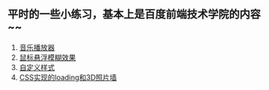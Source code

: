 ## 平时的一些小练习，基本上是百度前端技术学院的内容~~

1. [音乐播放器](https://mrelvin.github.io/exercise/audioPlayer/)
2. [鼠标悬浮模糊效果](https://mrelvin.github.io/exercise/mousehover/)
3. [自定义样式](https://mrelvin.github.io/exercise/customStyle/)
4. [CSS实现的loading和3D照片墙](https://mrelvin.github.io/exercise/loading3Dpic)
